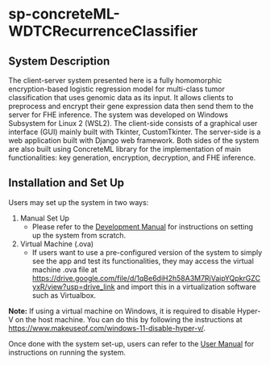 # sp-concreteML-WDTCRecurrenceClassifier

## System Description
The client-server system presented here is a fully homomorphic encryption-based logistic regression model for multi-class tumor classification that uses genomic data as its input. It allows clients to preprocess and encrypt their gene expression data then send them to the server for FHE inference. The system was developed on Windows Subsystem for Linux 2 (WSL2). The client-side consists of a graphical user interface (GUI) mainly built with Tkinter, CustomTkinter. The server-side is a web application built with Django web framework. Both sides of the system are also built using ConcreteML library for the implementation of main functionalities: key generation, encryption, decryption, and FHE inference.

## Installation and Set Up
Users may set up the system in two ways:
1. Manual Set Up
   - Please refer to the [Development Manual](https://github.com/scg-upm/sp-concreteML-BrainTumorClassifier/blob/main/manual/DEVELOPMENT.md) for instructions on setting up the system from scratch.
2. Virtual Machine (.ova)
   - If users want to use a pre-configured version of the system to simply see the app and test its functionalities, they may access the virtual machine .ova file at https://drive.google.com/file/d/1qBe6diH2h58A3M7RjVaipYQpkrGZCyxR/view?usp=drive_link and import this in a virtualization software such as Virtualbox.

**Note:** If using a virtual machine on Windows, it is required to disable Hyper-V on the host machine. You can do this by following the instructions at https://www.makeuseof.com/windows-11-disable-hyper-v/.

Once done with the system set-up, users can refer to the [User Manual](https://github.com/scg-upm/sp-concreteML-BrainTumorClassifier/blob/main/manual/HELP.md) for instructions on running the system. 
